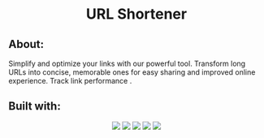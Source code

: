<div id="header" align="center">
  <div id="badges">

  </div>
  <h1>
    URL Shortener
  </h1>
</div>
<div align="center">
</div>

## About: 
Simplify and optimize your links with our powerful tool. Transform long URLs into concise, memorable ones for easy sharing and improved online experience. Track link performance .

## Built with:
<div align="center">
  <img src="https://img.shields.io/badge/Next-black?style=for-the-badge&logo=next.js&logoColor=white" ></img>
 <img src="https://img.shields.io/badge/JavaScript-323330?style=for-the-badge&logo=javascript&logoColor=F7DF1E"></img>
 <img src="https://img.shields.io/badge/typescript-%23007ACC.svg?style=for-the-badge&logo=typescript&logoColor=white"></img>
<img src="https://img.shields.io/badge/postgres-%23316192.svg?style=for-the-badge&logo=postgresql&logoColor=white"></img>
 <img src="https://img.shields.io/badge/React-20232A?style=for-the-badge&logo=react&logoColor=61DAFB"></img>
</div>

  
</div>
